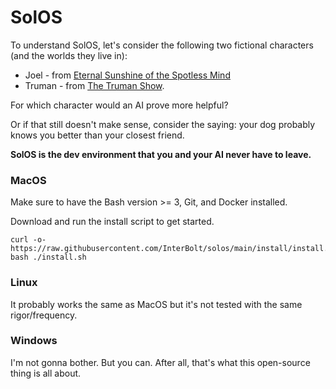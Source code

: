 # SolOS

To understand SolOS, let's consider the following two fictional characters (and the worlds they live in): 

- Joel - from [Eternal Sunshine of the Spotless Mind](https://www.imdb.com/title/tt0338013/)
- Truman - from [The Truman Show](https://www.imdb.com/title/tt0120382/).

For which character would an AI prove more helpful?

Or if that still doesn't make sense, consider the saying: your dog probably knows you better than your closest friend.

**SolOS is the dev environment that you and your AI never have to leave.**

### MacOS

Make sure to have the Bash version >= 3, Git, and Docker installed.

Download and run the install script to get started.

```
curl -o- https://raw.githubusercontent.com/InterBolt/solos/main/install/install.sh
bash ./install.sh
```

### Linux

It probably works the same as MacOS but it's not tested with the same rigor/frequency.

### Windows

I'm not gonna bother. But you can. After all, that's what this open-source thing is all about.